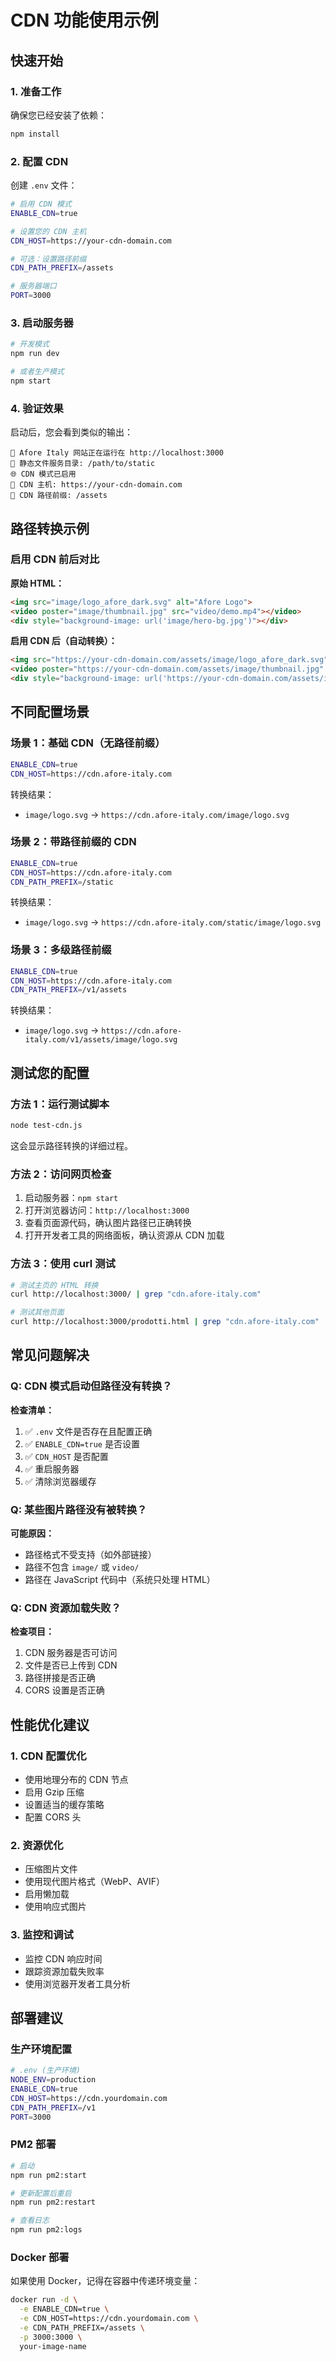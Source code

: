 # CDN 功能使用示例

## 快速开始

### 1. 准备工作

确保您已经安装了依赖：
```bash
npm install
```

### 2. 配置 CDN

创建 `.env` 文件：
```bash
# 启用 CDN 模式
ENABLE_CDN=true

# 设置您的 CDN 主机
CDN_HOST=https://your-cdn-domain.com

# 可选：设置路径前缀
CDN_PATH_PREFIX=/assets

# 服务器端口
PORT=3000
```

### 3. 启动服务器

```bash
# 开发模式
npm run dev

# 或者生产模式
npm start
```

### 4. 验证效果

启动后，您会看到类似的输出：
```
🚀 Afore Italy 网站正在运行在 http://localhost:3000
📁 静态文件服务目录: /path/to/static
🌐 CDN 模式已启用
📡 CDN 主机: https://your-cdn-domain.com
📂 CDN 路径前缀: /assets
```

## 路径转换示例

### 启用 CDN 前后对比

**原始 HTML：**
```html
<img src="image/logo_afore_dark.svg" alt="Afore Logo">
<video poster="image/thumbnail.jpg" src="video/demo.mp4"></video>
<div style="background-image: url('image/hero-bg.jpg')"></div>
```

**启用 CDN 后（自动转换）：**
```html
<img src="https://your-cdn-domain.com/assets/image/logo_afore_dark.svg" alt="Afore Logo">
<video poster="https://your-cdn-domain.com/assets/image/thumbnail.jpg" src="https://your-cdn-domain.com/assets/video/demo.mp4"></video>
<div style="background-image: url('https://your-cdn-domain.com/assets/image/hero-bg.jpg')"></div>
```

## 不同配置场景

### 场景 1：基础 CDN（无路径前缀）

```bash
ENABLE_CDN=true
CDN_HOST=https://cdn.afore-italy.com
```

转换结果：
- `image/logo.svg` → `https://cdn.afore-italy.com/image/logo.svg`

### 场景 2：带路径前缀的 CDN

```bash
ENABLE_CDN=true
CDN_HOST=https://cdn.afore-italy.com
CDN_PATH_PREFIX=/static
```

转换结果：
- `image/logo.svg` → `https://cdn.afore-italy.com/static/image/logo.svg`

### 场景 3：多级路径前缀

```bash
ENABLE_CDN=true
CDN_HOST=https://cdn.afore-italy.com
CDN_PATH_PREFIX=/v1/assets
```

转换结果：
- `image/logo.svg` → `https://cdn.afore-italy.com/v1/assets/image/logo.svg`

## 测试您的配置

### 方法 1：运行测试脚本

```bash
node test-cdn.js
```

这会显示路径转换的详细过程。

### 方法 2：访问网页检查

1. 启动服务器：`npm start`
2. 打开浏览器访问：`http://localhost:3000`
3. 查看页面源代码，确认图片路径已正确转换
4. 打开开发者工具的网络面板，确认资源从 CDN 加载

### 方法 3：使用 curl 测试

```bash
# 测试主页的 HTML 转换
curl http://localhost:3000/ | grep "cdn.afore-italy.com"

# 测试其他页面
curl http://localhost:3000/prodotti.html | grep "cdn.afore-italy.com"
```

## 常见问题解决

### Q: CDN 模式启动但路径没有转换？

**检查清单：**
1. ✅ `.env` 文件是否存在且配置正确
2. ✅ `ENABLE_CDN=true` 是否设置
3. ✅ `CDN_HOST` 是否配置
4. ✅ 重启服务器
5. ✅ 清除浏览器缓存

### Q: 某些图片路径没有被转换？

**可能原因：**
- 路径格式不受支持（如外部链接）
- 路径不包含 `image/` 或 `video/`
- 路径在 JavaScript 代码中（系统只处理 HTML）

### Q: CDN 资源加载失败？

**检查项目：**
1. CDN 服务器是否可访问
2. 文件是否已上传到 CDN
3. 路径拼接是否正确
4. CORS 设置是否正确

## 性能优化建议

### 1. CDN 配置优化

- 使用地理分布的 CDN 节点
- 启用 Gzip 压缩
- 设置适当的缓存策略
- 配置 CORS 头

### 2. 资源优化

- 压缩图片文件
- 使用现代图片格式（WebP、AVIF）
- 启用懒加载
- 使用响应式图片

### 3. 监控和调试

- 监控 CDN 响应时间
- 跟踪资源加载失败率
- 使用浏览器开发者工具分析

## 部署建议

### 生产环境配置

```bash
# .env (生产环境)
NODE_ENV=production
ENABLE_CDN=true
CDN_HOST=https://cdn.yourdomain.com
CDN_PATH_PREFIX=/v1
PORT=3000
```

### PM2 部署

```bash
# 启动
npm run pm2:start

# 更新配置后重启
npm run pm2:restart

# 查看日志
npm run pm2:logs
```

### Docker 部署

如果使用 Docker，记得在容器中传递环境变量：

```bash
docker run -d \
  -e ENABLE_CDN=true \
  -e CDN_HOST=https://cdn.yourdomain.com \
  -e CDN_PATH_PREFIX=/assets \
  -p 3000:3000 \
  your-image-name
``` 
